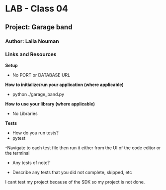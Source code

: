 # LAB - Class 04
## Project: Garage band
### Author: Laila Nouman


### Links and Resources
**Setup**

- No PORT or DATABASE URL

**How to initialize/run your application (where applicable)**

- python ./garage_band.py


**How to use your library (where applicable)**
- No Libraries

**Tests**
- How do you run tests? 
- pytest 

-Navigate to each test file then run it either from the UI of the code editor or the terminal

- Any tests of note? 

- Describe any tests that you did not complete, skipped, etc

I cant test my project because of the SDK so my project is not done.
